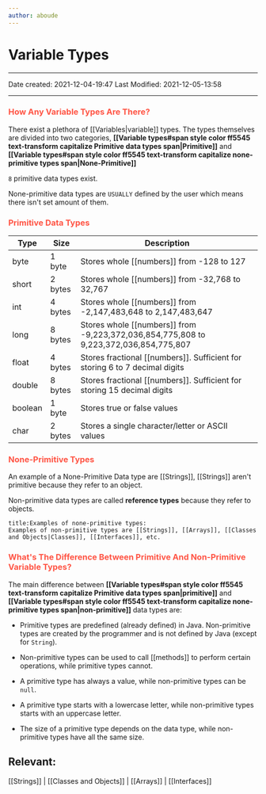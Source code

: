 ```yaml
---
author: aboude
---
```

# Variable Types

---

Date created: 2021-12-04-19:47
Last Modified: 2021-12-05-13:58

---

### <span style="color: #ff5545;text-transform: capitalize;">How any variable types are there?</span>
There exist a plethora of [[Variables|variable]] types. The types themselves are divided into two categories, **[[Variable types#span style color ff5545 text-transform capitalize Primitive data types span|Primitive]]** and **[[Variable types#span style color ff5545 text-transform capitalize none-primitive types span|None-Primitive]]** 

`8` primitive data types exist.

None-primitive data types are `USUALLY` defined by the user which means there isn't set amount of them.

### <span style="color: #ff5545;text-transform: capitalize;">Primitive data types</span>
| Type    | Size    | Description                                                                       |
| ------- | ------- | --------------------------------------------------------------------------------- |
| byte    | 1 byte  | Stores whole [[numbers]] from -128 to 127                                             |
| short   | 2 bytes | Stores whole [[numbers]] from -32,768 to 32,767                                       |
| int     | 4 bytes | Stores whole [[numbers]] from -2,147,483,648 to 2,147,483,647                         |
| long    | 8 bytes | Stores whole [[numbers]] from -9,223,372,036,854,775,808 to 9,223,372,036,854,775,807 |
| float   | 4 bytes | Stores fractional [[numbers]]. Sufficient for storing 6 to 7 decimal digits           |
| double  | 8 bytes | Stores fractional [[numbers]]. Sufficient for storing 15 decimal digits               |
| boolean | 1 byte  | Stores true or false values                                                       |
| char    | 2 bytes | Stores a single character/letter or ASCII values                                  |

### <span style="color: #ff5545;text-transform: capitalize;"> none-primitive types</span>
An example of a None-Primitive Data type are [[Strings]], [[Strings]] aren't primitive because they refer to an object.

Non-primitive data types are called **reference types** because they refer to objects.

```ad-example
title:Examples of none-primitive types:
Examples of non-primitive types are [[Strings]], [[Arrays]], [[Classes and Objects|Classes]], [[Interfaces]], etc.
```
### <span style="color: #ff5545;text-transform: capitalize;"> what's the difference between primitive and non-primitive variable types?
The main difference between **[[Variable types#span style color ff5545 text-transform capitalize Primitive data types span|primitive]]** and **[[Variable types#span style color ff5545 text-transform capitalize none-primitive types span|non-primitive]]** data types are:

-   Primitive types are predefined (already defined) in Java. Non-primitive types are created by the programmer and is not defined by Java (except for `String`).
-   Non-primitive types can be used to call [[methods]] to perform certain operations, while primitive types cannot.
-   A primitive type has always a value, while non-primitive types can be `null`.

-   A primitive type starts with a lowercase letter, while non-primitive types starts with an uppercase letter.

-   The size of a primitive type depends on the data type, while non-primitive types have all the same size.


## Relevant:
[[Strings]] | [[Classes and Objects]] | [[Arrays]] | [[Interfaces]]